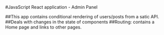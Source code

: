 #JavaScript React application - Admin Panel

##This app contains conditional rendering of users/posts from a satic API.
##Deals with changes in the state of components
##Routing: contains a Home page and links to other pages.


